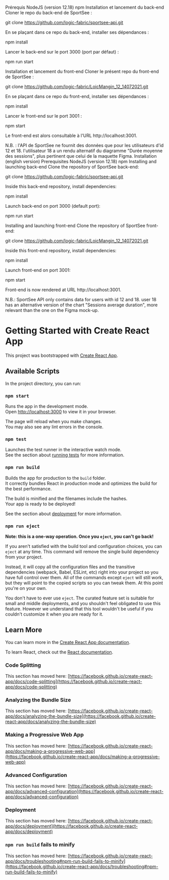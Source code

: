 
Prérequis
NodeJS (version 12.18)
npm
Installation et lancement du back-end
Cloner le repo du back-end de SportSee :

git clone https://github.com/logic-fabric/sportsee-api.git

En se plaçant dans ce repo du back-end, installer ses dépendances :

npm install

Lancer le back-end sur le port 3000 (port par défaut) :

npm run start

Installation et lancement du front-end
Cloner le présent repo du front-end de SportSee :

git clone https://github.com/logic-fabric/LoicMangin_12_14072021.git

En se plaçant dans ce repo du front-end, installer ses dépendances :

npm install

Lancer le front-end sur le port 3001 :

npm start

Le front-end est alors consultable à l'URL http://localhost:3001.

N.B. :
l'API de SportSee ne fournit des données que pour les utilisateurs d'id 12 et 18.
l'utilisateur 18 a un rendu alternatif du diagramme "Durée moyenne des sessions", plus pertinent que celui de la maquette Figma.
Installation (english version)
Prerequisites
NodeJS (version 12.18)
npm
Installing and launching back-end
Clone the repository of SportSee back-end:

git clone https://github.com/logic-fabric/sportsee-api.git

Inside this back-end repository, install dependencies:

npm install

Launch back-end on port 3000 (default port):

npm run start

Installing and launching front-end
Clone the repository of SportSee front-end:

git clone https://github.com/logic-fabric/LoicMangin_12_14072021.git

Inside this front-end repository, install dependencies:

npm install

Launch front-end on port 3001:

npm start

Front-end is now rendered at URL http://localhost:3001.

N.B.:
SportSee API only contains data for users with id 12 and 18.
user 18 has an alternative version of the chart "Sessions average duration", more relevant than the one on the Figma mock-up.





# Getting Started with Create React App

This project was bootstrapped with [Create React App](https://github.com/facebook/create-react-app).

## Available Scripts

In the project directory, you can run:

### `npm start`

Runs the app in the development mode.\
Open [http://localhost:3000](http://localhost:3000) to view it in your browser.

The page will reload when you make changes.\
You may also see any lint errors in the console.

### `npm test`

Launches the test runner in the interactive watch mode.\
See the section about [running tests](https://facebook.github.io/create-react-app/docs/running-tests) for more information.

### `npm run build`

Builds the app for production to the `build` folder.\
It correctly bundles React in production mode and optimizes the build for the best performance.

The build is minified and the filenames include the hashes.\
Your app is ready to be deployed!

See the section about [deployment](https://facebook.github.io/create-react-app/docs/deployment) for more information.

### `npm run eject`

**Note: this is a one-way operation. Once you `eject`, you can't go back!**

If you aren't satisfied with the build tool and configuration choices, you can `eject` at any time. This command will remove the single build dependency from your project.

Instead, it will copy all the configuration files and the transitive dependencies (webpack, Babel, ESLint, etc) right into your project so you have full control over them. All of the commands except `eject` will still work, but they will point to the copied scripts so you can tweak them. At this point you're on your own.

You don't have to ever use `eject`. The curated feature set is suitable for small and middle deployments, and you shouldn't feel obligated to use this feature. However we understand that this tool wouldn't be useful if you couldn't customize it when you are ready for it.

## Learn More

You can learn more in the [Create React App documentation](https://facebook.github.io/create-react-app/docs/getting-started).

To learn React, check out the [React documentation](https://reactjs.org/).

### Code Splitting

This section has moved here: [https://facebook.github.io/create-react-app/docs/code-splitting](https://facebook.github.io/create-react-app/docs/code-splitting)

### Analyzing the Bundle Size

This section has moved here: [https://facebook.github.io/create-react-app/docs/analyzing-the-bundle-size](https://facebook.github.io/create-react-app/docs/analyzing-the-bundle-size)

### Making a Progressive Web App

This section has moved here: [https://facebook.github.io/create-react-app/docs/making-a-progressive-web-app](https://facebook.github.io/create-react-app/docs/making-a-progressive-web-app)

### Advanced Configuration

This section has moved here: [https://facebook.github.io/create-react-app/docs/advanced-configuration](https://facebook.github.io/create-react-app/docs/advanced-configuration)

### Deployment

This section has moved here: [https://facebook.github.io/create-react-app/docs/deployment](https://facebook.github.io/create-react-app/docs/deployment)

### `npm run build` fails to minify

This section has moved here: [https://facebook.github.io/create-react-app/docs/troubleshooting#npm-run-build-fails-to-minify](https://facebook.github.io/create-react-app/docs/troubleshooting#npm-run-build-fails-to-minify)
